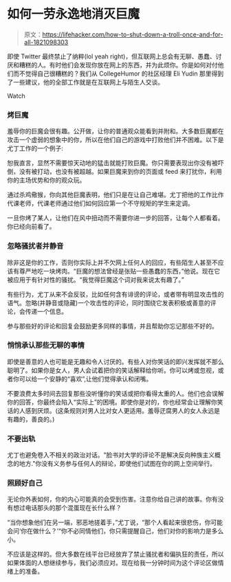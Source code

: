 # 如何一劳永逸地消灭巨魔

> 原文：<https://lifehacker.com/how-to-shut-down-a-troll-once-and-for-all-1821098303>

即使 Twitter 最终禁止了纳粹(lol yeah right)，但互联网上总会有无聊、愚蠢、讨厌和糟糕的人。有时他们会发现你放在网上的东西，并为此烦你。你是如何对付他们而不觉得自己很糟糕的？我们从 CollegeHumor 的社区经理 Eli Yudin 那里得到了一些建议，他的全部工作就是在互联网上与陌生人交谈。

Watch

### **烤巨魔**

羞辱你的巨魔会很有趣。公开做，让你的普通观众能看到并附和。大多数巨魔都在攻击一个虚弱的想象中的你，所以在他们自己的游戏中打败他们并不困难。以下是尤丁工作的一个例子:

恕我直言，显然不需要惊天动地的猛击就能打败巨魔。你只需要表现出你没有被吓倒，没有被打动，也没有被超越。如果巨魔来到你的页面或 feed 来打扰你，利用你的主场优势和你的观众玩。

通过杀鸡儆猴，你向其他巨魔表明，他们只是在让自己难堪。尤丁把他的工作比作代课老师，代课老师通过他们如何回应第一个不守规矩的学生来定调。

一旦你烤了某人，让他们在风中扭动而不需要你进一步的回答，让每个人都看着。你已经向前看了。

### **忽略骚扰者并静音**

除非这是你的工作，否则你实际上并不欠网上任何人的回应，有些陌生人甚至不应该有尊严地吃一块烤肉。“巨魔的想法曾经是张贴一些愚蠢的东西，”他说。现在它被应用于有针对性的骚扰。“我觉得巨魔这个词对我来说太有趣了。”

有些行为，尤丁从来不会反驳，比如任何含有诽谤的评论，或者带有明显攻击性的语气。忽略(并静音或隐藏)一个攻击性的评论，同时围绕它发表积极或善意的评论，会传递一个信息。

参与那些好的评论和回复会鼓励更多同样的事情，并且帮助你忘记那些不好的。

### **悄悄承认那些无聊的事情**

即使是善意的人也可能是无趣和令人讨厌的。有些人对你笑话的即兴发挥就不那么聪明了。如果你是女人，男人会试着把你的笑话解释给你听。你可以烤或忽视，或者你可以给一个安静的“喜欢”,让他们觉得承认和闭嘴。

不要浪费太多时间去回复那些没听懂你的笑话或把你看得太重的人。他们也会误解你的回答，你最终会陷入“实际上”的困境。即使你是对的，你也经常会让理解你笑话的人感到厌烦。(这条规则对男人比对女人更适用。羞辱迂腐男人的女人永远是有趣的，善良的。)

### **不要出轨**

尤丁也避免卷入不相关的政治对话。"脸书对大学的评论不是解决反向种族主义概念的地方."你没有义务参与任何人的辩论，即使他们试图在你的网上空间举行。

### **照顾好自己**

无论你外表如何，你的内心可能真的会受到伤害。注意你给自己讲的故事。你有没有想过电话那头的那个混蛋现在长什么样？

“当你想象他们在另一端，邪恶地搓着手，”尤丁说，“那个人看起来很悲伤，你可能会问‘你在做什么？’“你不必同情他们，你只需提醒自己，他们对你的影响力是多么小。

不应该是这样的。但大多数在线平台已经放弃了禁止骚扰者和偏执狂的责任，所以如果体面的人想继续参与，我们必须应对。现在给我一分钟时间为这个评论区做情绪上的准备。